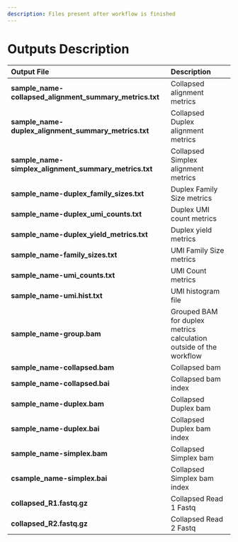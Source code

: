 ```yaml
---
description: Files present after workflow is finished
---
```


# Outputs Description

| Output File | Description |
| :--- | :--- |
| **sample\_name-collapsed\_alignment\_summary\_metrics.txt** | Collapsed alignment metrics |
| **sample\_name-duplex\_alignment\_summary\_metrics.txt** | Collapsed Duplex alignment metrics |
| **sample\_name-simplex\_alignment\_summary\_metrics.txt** | Collapsed Simplex alignment metrics |
| **sample\_name-duplex\_family\_sizes.txt** | Duplex Family Size metrics |
| **sample\_name-duplex\_umi\_counts.txt** | Duplex UMI count metrics |
| **sample\_name-duplex\_yield\_metrics.txt** | Duplex yield metrics |
| **sample\_name-family\_sizes.txt** | UMI Family Size metrics |
| **sample\_name-umi\_counts.txt** | UMI Count metrics |
| **sample\_name-umi.hist.txt** | UMI histogram file |
| **sample\_name-group.bam** | Grouped BAM for duplex metrics calculation outside of the workflow |
| **sample\_name-collapsed.bam** | Collapsed bam |
| **sample\_name-collapsed.bai** | Collapsed bam index |
| **sample\_name-duplex.bam** | Collapsed Duplex bam |
| **sample\_name-duplex.bai** | Collapsed Duplex bam index |
| **sample\_name-simplex.bam** | Collapsed Simplex bam |
| **csample\_name-simplex.bai** | Collapsed Simplex bam index |
| **collapsed\_R1.fastq.gz** | Collapsed Read 1 Fastq |
| **collapsed\_R2.fastq.gz** | Collapsed Read 2 Fastq |

